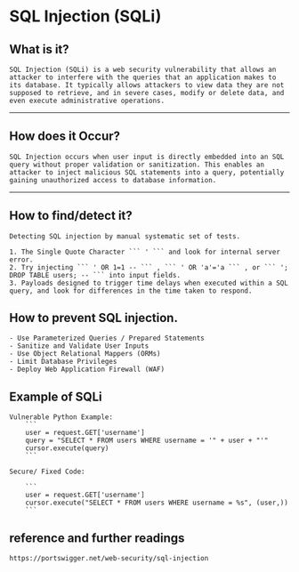 # SQL Injection (SQLi)

## What is it?

    SQL Injection (SQLi) is a web security vulnerability that allows an attacker to interfere with the queries that an application makes to its database. It typically allows attackers to view data they are not supposed to retrieve, and in severe cases, modify or delete data, and even execute administrative operations.

---

## How does it Occur?

    SQL Injection occurs when user input is directly embedded into an SQL query without proper validation or sanitization. This enables an attacker to inject malicious SQL statements into a query, potentially gaining unauthorized access to database information.

---

## How to find/detect it?

    Detecting SQL injection by manual systematic set of tests.

    1. The Single Quote Character ``` ' ``` and look for internal server error.
    2. Try injecting ``` ' OR 1=1 -- ``` , ``` ' OR 'a'='a ``` , or ``` '; DROP TABLE users; -- ``` into input fields.
    3. Payloads designed to trigger time delays when executed within a SQL query, and look for differences in the time taken to respond.

## How to prevent SQL injection.

    - Use Parameterized Queries / Prepared Statements
    - Sanitize and Validate User Inputs
    - Use Object Relational Mappers (ORMs)
    - Limit Database Privileges
    - Deploy Web Application Firewall (WAF)

## Example of SQLi

    Vulnerable Python Example:
        ```
        user = request.GET['username']
        query = "SELECT * FROM users WHERE username = '" + user + "'"
        cursor.execute(query)
        ```
    
    Secure/ Fixed Code:

        ```
        user = request.GET['username']
        cursor.execute("SELECT * FROM users WHERE username = %s", (user,))
        ```

## reference and further readings

    https://portswigger.net/web-security/sql-injection
